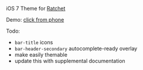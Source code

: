 iOS 7 Theme for [Ratchet](https://github.com/maker/ratchet/)

Demo: [click from phone](http://goo.gl/di0DQg)

Todo:
- `bar-title` icons
- `bar-header-secondary` autocomplete-ready overlay
- make easily themable
- update this with supplemental documentation
